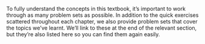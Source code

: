 To fully understand the concepts in this textbook, it’s important to work through as many problem sets as possible. In addition to the quick exercises scattered throughout each chapter, we also provide problem sets that cover the topics we’ve learnt. We’ll link to these at the end of the relevant section, but they’re also listed here so you can find them again easily.
